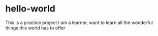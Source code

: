 # hello-world
This is a practice project
I am a learner, want to learn all the wonderful things this world has to offer

